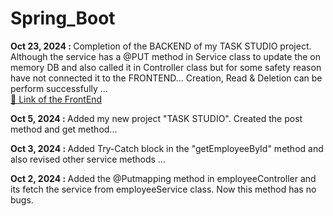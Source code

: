 # Spring_Boot
<P><b>Oct 23, 2024 : </b>Completion of the BACKEND of my TASK STUDIO project. Although the service has a @PUT method in Service class to update the on memory DB and also called it in Controller class but for some safety reason have not connected it to the FRONTEND... Creation, Read & Deletion can be perform successfully ...<br><a href="https://github.com/Rudra356/React-Frontend">🔗 Link of the FrontEnd </a></p>
<!--NOT IN USE <P><b>Oct 12, 2024 : </b>Added NAVBAR in my project "TASK STUDIO"...</p>
>>>>>>> d460165600de8379087ca2a5ba72332e2db3b794 -->
<P><b>Oct 5, 2024 : </b>Added my new project "TASK STUDIO". Created the post method and get method...</p>
<P><b>Oct 3, 2024 : </b>Added Try-Catch block in the "getEmployeeById" method and also revised other service methods ...</p>
<P><b>Oct 2, 2024 : </b>Added the @Putmapping method in employeeController and its fetch the service from employeeService class. Now this method has no bugs. </p>

